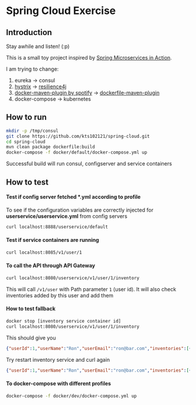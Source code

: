 # Spring Cloud Exercise

## Introduction
Stay awhile and listen! (:p)

This is a small toy project inspired by
[Spring Microservices in Action](https://www.manning.com/books/spring-microservices-in-action).

I am trying to change:
1. eureka -> consul
2. [hystrix](https://github.com/Netflix/Hystrix) -> [resilience4j](https://github.com/resilience4j/resilience4j)
3. [docker-maven-plugin by spotify](https://github.com/spotify/docker-maven-plugin) -> [dockerfile-maven-plugin](https://github.com/spotify/dockerfile-maven)
4. docker-compose -> kubernetes

## How to run
```bash
mkdir -p /tmp/consul
git clone https://github.com/kts102121/spring-cloud.git
cd spring-cloud
mvn clean package dockerfile:build
docker-compose -f docker/default/docker-compose.yml up
```
Successful build will run consul, configserver and service containers

## How to test

#### Test if config server fetched *.yml according to profile
To see if the configuration variables are correctly injected for **userservice/userservice.yml** from config servers
```bash
curl localhost:8888/userservice/default
```

#### Test if service containers are running
```bash
curl localhost:8085/v1/user/1
```

#### To call the API through API Gateway
```bash
curl localhost:8080/userservice/v1/user/1/inventory
```
This will call <code>/v1/user</code> with Path parameter <code>1</code> (user id).
It will also check inventories added by this user and add them

#### How to test fallback
```bash
docker stop [inventory service container id]
curl localhost:8080/userservice/v1/user/1/inventory
```
This should give you 
```json
{"userId":1,"userName":"Ron","userEmail":"ron@bar.com","inventories":[{"inventoryId":0,"inventoryName":"Something is wrong. Please try again later"}]}
```

Try restart inventory service and curl again
```json
{"userId":1,"userName":"Ron","userEmail":"ron@bar.com","inventories":[{"inventoryId":1,"inventoryName":"Oreo"}]}
```

#### To docker-compose with different profiles
```bash
docker-compose -f docker/dev/docker-compose.yml up
```